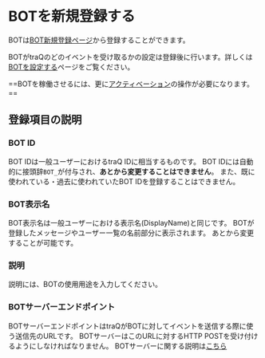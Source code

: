 # BOTを新規登録する
BOTは[BOT新規登録ページ](/bots/create)から登録することができます。

BOTがtraQのどのイベントを受け取るかの設定は登録後に行います。詳しくは[BOTを設定する](/docs/bot/settings)ページをご覧ください。

==BOTを稼働させるには、更に[アクティベーション](/docs/bot/settings)の操作が必要になります。==

## 登録項目の説明

### BOT ID

BOT IDは一般ユーザーにおけるtraQ IDに相当するものです。
BOT IDには自動的に接頭辞`BOT_`が付与され、**あとから変更することはできません**。
また、既に使われている・過去に使われていたBOT IDを登録することはできません。

### BOT表示名

BOT表示名は一般ユーザーにおける表示名(DisplayName)と同じです。
BOTが登録したメッセージやユーザー一覧の名前部分に表示されます。
あとから変更することが可能です。

### 説明

説明には、BOTの使用用途を入力してください。

### BOTサーバーエンドポイント

BOTサーバーエンドポイントはtraQがBOTに対してイベントを送信する際に使う送信先のURLです。
BOTサーバーはこのURLに対するHTTP POSTを受け付けるようにしなければなりません。
BOTサーバーに関する説明は[こちら](/docs/bot/server)
